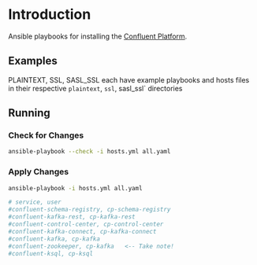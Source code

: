 # Introduction 

Ansible playbooks for installing the [Confluent Platform](http://www.confluent.io).

## Examples

PLAINTEXT, SSL, SASL_SSL each have example playbooks and hosts files in their respective `plaintext`, `ssl`, sasl_ssl` directories

## Running

### Check for Changes

```bash
ansible-playbook --check -i hosts.yml all.yaml
```

### Apply Changes

```bash
ansible-playbook -i hosts.yml all.yaml
```

```yaml
# service, user
#confluent-schema-registry, cp-schema-registry
#confluent-kafka-rest, cp-kafka-rest
#confluent-control-center, cp-control-center
#confluent-kafka-connect, cp-kafka-connect
#confluent-kafka, cp-kafka
#confluent-zookeeper, cp-kafka   <-- Take note!
#confluent-ksql, cp-ksql
```
